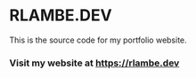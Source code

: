 # RLAMBE.DEV
This is the source code for my portfolio website.

### Visit my website at https://rlambe.dev
